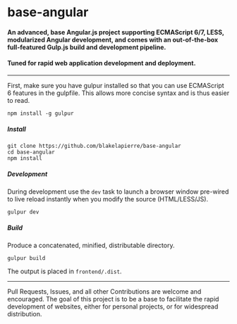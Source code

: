 # base-angular

#### An advanced, base Angular.js project supporting ECMAScript 6/7, LESS, modularized Angular development, and comes with an out-of-the-box full-featured Gulp.js build and development pipeline.

#### Tuned for rapid web application development and deployment.

---------------

 First, make sure you have gulpur installed so that you can use ECMAScript 6 features in the gulpfile. This allows more concise syntax and is thus easier to read.

`npm install -g gulpur`

##### Install
````
git clone https://github.com/blakelapierre/base-angular
cd base-angular
npm install
````


##### Development
During development use the `dev` task to launch a browser window pre-wired to live reload instantly when you modify the source (HTML/LESS/JS).

`gulpur dev`


##### Build
Produce a concatenated, minified, distributable directory.

`gulpur build`

The output is placed in `frontend/.dist`.


---------------
Pull Requests, Issues, and all other Contributions are welcome and encouraged. The goal of this project is to be a base to facilitate the rapid development of websites, either for personal projects, or for widespread distribution.